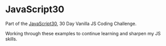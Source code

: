 # JavaScript30

Part of the [JavaScript30](https://javascript30.com/), 30 Day Vanilla JS Coding Challenge.

Working through these examples to continue learning and sharpen my JS skills.
